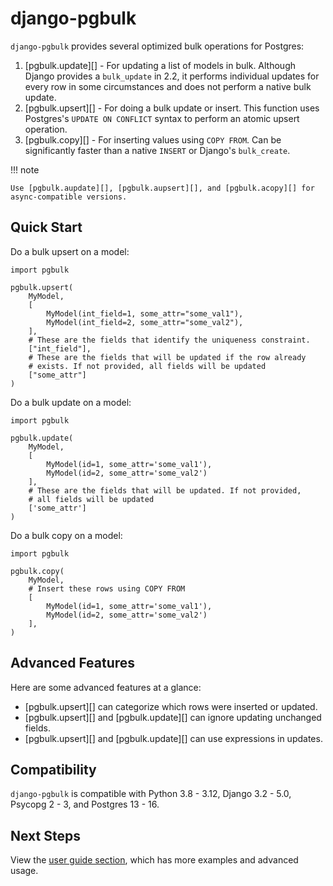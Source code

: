# django-pgbulk

`django-pgbulk` provides several optimized bulk operations for Postgres:

1. [pgbulk.update][] - For updating a list of models in bulk. Although Django provides a `bulk_update` in 2.2, it performs individual updates for every row in some circumstances and does not perform a native bulk update.
2. [pgbulk.upsert][] - For doing a bulk update or insert. This function uses Postgres's `UPDATE ON CONFLICT` syntax to perform an atomic upsert operation.
3. [pgbulk.copy][] - For inserting values using `COPY FROM`. Can be significantly faster than a native `INSERT` or Django's `bulk_create`.

!!! note

    Use [pgbulk.aupdate][], [pgbulk.aupsert][], and [pgbulk.acopy][] for async-compatible versions.

## Quick Start

Do a bulk upsert on a model:

    import pgbulk

    pgbulk.upsert(
        MyModel,
        [
            MyModel(int_field=1, some_attr="some_val1"),
            MyModel(int_field=2, some_attr="some_val2"),
        ],
        # These are the fields that identify the uniqueness constraint.
        ["int_field"],
        # These are the fields that will be updated if the row already
        # exists. If not provided, all fields will be updated
        ["some_attr"]
    )

Do a bulk update on a model:

    import pgbulk

    pgbulk.update(
        MyModel,
        [
            MyModel(id=1, some_attr='some_val1'),
            MyModel(id=2, some_attr='some_val2')
        ],
        # These are the fields that will be updated. If not provided,
        # all fields will be updated
        ['some_attr']
    )

Do a bulk copy on a model:

    import pgbulk

    pgbulk.copy(
        MyModel,
        # Insert these rows using COPY FROM
        [
            MyModel(id=1, some_attr='some_val1'),
            MyModel(id=2, some_attr='some_val2')
        ],
    )

## Advanced Features

Here are some advanced features at a glance:

- [pgbulk.upsert][] can categorize which rows were inserted or updated.
- [pgbulk.upsert][] and [pgbulk.update][] can ignore updating unchanged fields.
- [pgbulk.upsert][] and [pgbulk.update][] can use expressions in updates.

## Compatibility

`django-pgbulk` is compatible with Python 3.8 - 3.12, Django 3.2 - 5.0, Psycopg 2 - 3, and Postgres 13 - 16.

## Next Steps

View the [user guide section](guide.md), which has more examples and advanced usage.
